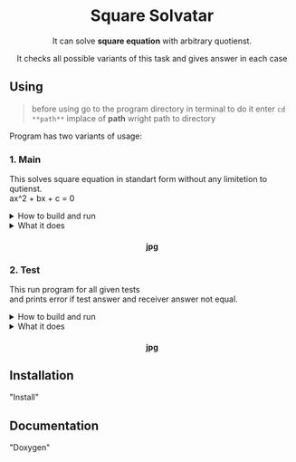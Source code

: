 <div align="center"> 

# Square Solvatar

It can solve **square equation** with arbitrary quotienst.

It checks all possible variants of this task and gives answer in each case

</div>

## Using

> before using go to the program directory in terminal
> to do it enter `cd **path**` 
> implace of **path** wright path to directory

Program has two variants of usage:

### 1. Main

This solves square equation in standart form without any limitetion to qutienst.<br>
ax^2 + bx + c = 0

<details>
<summary>How to build and run</summary>

- build *MAIN.exe*:
    > ```sh
    > make -f make_prog main
    > ```

- run *MAIN.exe*:
    > ```sh
    > ./MAIN
    > ```

</details>

<details>
<summary>What it does</summary>

- enter 3 numbers separated with **' '** or **'\n'** they will be a b c quotients
- if you entered not a number, program will ask you to repeat
- program solve equation with entered quotients and gives answers

> 

> If you change program files(any *.c or *.h, except test.c) rebuild *MAIN.exe*.

</details>

<div align="center">

#### jpg

</div>

### 2. Test

This run program for all given tests<br>
and prints error if test answer and receiver answer not equal.

<details>
<summary>How to build and run</summary>

- build *TEST.exe*:
    > ```sh
    > make -f make_prog test
    > ```

- run *TEST.exe*:
    > ```sh
    > ./TEST
    > ```

</details>

<details>
<summary>What it does</summary>

- it has two testers with different realisatoins
- if all is good program ends without error message
- if program finds different solvation to test's, it prints error message<br>
this message contains test and program answers comparison

<details>
<summary>tester1</summary>

- enter test's data in *tester.txt*
- input order a b c x1 x2 n_roots
- separate with **' '**  between parameters
- separate with **'\n'** between tests

> you don't need to rebuild *TEST.exe* if you have changed *tester.txt*

</details>

- enter test's data in *test.c* in tester2 functoin
- input order a b c x1 x2 n_roots
- separate with **', '**  between parameters
- separate with **'\n'** between tests
- surround tests with **'\{'** and **'\},'**

<details>
<summary>tester2</summary>



</details>

> If you change program files(any *.c or *.h, except main.c) rebuild *MAIN.exe*.

</details>

<div align="center">

#### jpg

</div>

## Installation

"Install"

## Documentation

"Doxygen"